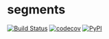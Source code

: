 segments
========

[![Build Status](https://travis-ci.org/bambooforest/segments.svg?branch=master)](https://travis-ci.org/bambooforest/segments)
[![codecov](https://codecov.io/gh/bambooforest/segments/branch/master/graph/badge.svg)](https://codecov.io/gh/bambooforest/segments)
[![PyPI](https://img.shields.io/pypi/v/segments.svg)](https://pypi.python.org/pypi/segments)

